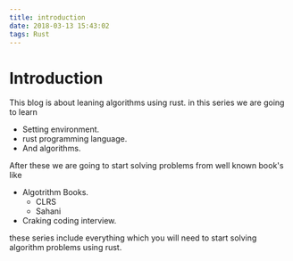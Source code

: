 ```yaml
---
title: introduction
date: 2018-03-13 15:43:02
tags: Rust
---
```

# Introduction

This blog is about leaning algorithms using rust. in this series we are going to learn

- Setting environment.
- rust programming language.
- And algorithms. 

After these we are going to start solving problems from well known book's
like
- Algotrithm Books.
    * CLRS
    * Sahani
- Craking coding interview.

these series include everything which you will need to start solving algorithm problems using rust.



 